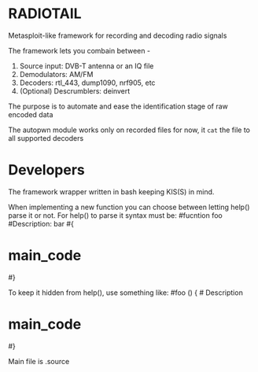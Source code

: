 # RADIOTAIL

Metasploit-like framework for recording and decoding radio signals

The framework lets you combain between -
1. Source input: DVB-T antenna or an IQ file
2. Demodulators: AM/FM
3. Decoders: rtl_443, dump1090, nrf905, etc
4. (Optional) Descrumblers: deinvert

The purpose is to automate and ease the identification stage of raw encoded data

The autopwn module works only on recorded files for now, it `cat` the file to all supported decoders


# Developers

The framework wrapper written in bash keeping KIS(S) in mind.

When implementing a new function you can choose between letting help() parse it or not.
For help() to parse it syntax must be:
#fucntion foo
#Description: bar
#{
#  main_code
#}

To keep it hidden from help(), use something like:
#foo () { # Description
#  main_code
#}

Main file is .source
